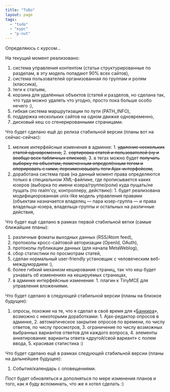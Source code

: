 ```yaml
---
title: "ToDo"
layout: page 
tags:
  - "todo"
  - "курс"
  - "p-nut"
---
```

Определяюсь с курсом…

На текущий момент реализовано:

  1. система управления контентом (статьи структурированные по разделам, в эту модель попадают 90% всех сайтов),
  2. система пользователей организованная по группам и ролям (классика),
  3. теги к статьям,
  4. корзина для удалённых объектов (статей и разделов, но сделана так, что туда можно удалять что угодно, просто пока больше особо нечего :),
  5. гибкая система маршрутизации по пути (PATH_INFO),
  6. поддержка нескольких сайтов на одном движке одновременно,
  7. дисковый кеш со сгенерированными страницами.

Что будет сделано ещё до релиза стабильной версии (планы вот на сейчас-сейчас):

  1. мелкие интерфейсные изменения в админке:
    1. <del>удаление нескольких статей одновременно,</del>
    2. <del>сортировка статей и пользователей (ну и вообще всех табличных списков),</del>
    3. в тегах можно будет <del>получать выборку по объектам, помеченным определённым тегом и оперировать с ними, переименовывать теги Ajax-интерфейсом,</del>
  2. доработана система прав (на данный момент права определяются только в специальном XML-файлике, где прописывается каких юзеров (выборка по имени юзера/группе/роли) куда пущать/не пущать (по realm'су, контроллеру, действию):
    1. будет реализована модифициорованная unix-like модель управления правами (объектам назначается владелец — пара юзер-группа — и права владельца-юзера, владельца-группы и остальных на различные действия,

Что будет ещё сделано в рамках первой стабильной ветки (самые ближайшие планы):

  1. различные фоматы выходных данных (RSS/Atom feed),
  2. протоколы кросс-сайтовой авторизации (OpenId, OAuth),
  3. протоколы публикации данных (для начала MetaWeblog),
  4. сбор статистики по просмотрам статей,
  5. сделан нормальный user-friendly установщик с человеческим веб-междумордием :),
  6. более гибкий механизм кеширования страниц, так что кеш будет узнавать об изменениях на кешируемых страницах,
  7. в админке интерфейсные изменения:
    1. плагин к TinyMCE для управления вложениями.

Что будет сделано в следующей стабильной версии (планы на близкое будущее):

  1. опросы, похожие на те, что я сделал в своё время для «[Банкира](http://bankir.ru/)», возможно с некоторыми доработками:
    1. Ajax-редактор опросов в админке,
    2. автоматическое закрытие опросов по времени, по числу ответов, по числу просмотров,
    3. ограничение по числу возможных выбранных вариантов ответов для каждого вопроса,
    4. элементы анкетирования: варианты ответа «другой/свой вариант» с полем ввода,
    5. красивая статистика :)

Что будет сделано ещё в рамках следующей стабильной версии (планы на дальнейшее будущее):

  1. События/календарь с оповещениями.

Пост будет обновляться и дополняться по мере изменения планов и того, как я буду вспоминать, что же я хотел сделать :)
